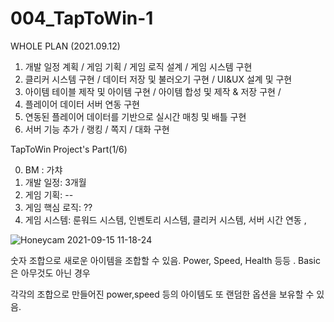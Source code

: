# 004_TapToWin-1 

WHOLE PLAN (2021.09.12)
1. 개발 일정 계획 / 게임 기획 / 게임 로직 설계 / 게임 시스템 구현 
2. 클리커 시스템 구현 / 데이터 저장 및 불러오기 구현 / UI&UX 설계 및 구현
3. 아이템 테이블 제작 및 아이템 구현 / 아이템 합성 및 제작 & 저장 구현 /  
4. 플레이어 데이터 서버 연동 구현
5. 연동된 플레이어 데이터를 기반으로 실시간 매칭 및 배틀 구현 
6. 서버 기능 추가 / 랭킹 / 쪽지 / 대화 구현


TapToWin Project's Part(1/6)

0. BM : 가챠
1. 개발 일정: 3개월
2. 게임 기획: --
3. 게임 핵심 로직: ??
4. 게임 시스템: 룬워드 시스템, 인벤토리 시스템, 클리커 시스템, 서버 시간 연동 , 

![Honeycam 2021-09-15 11-18-24](https://user-images.githubusercontent.com/37606666/133359636-d03288aa-7f96-4862-aa6c-54f8c0924fe3.gif)


숫자 조합으로 새로운 아이템을 조합할 수 있음.
Power, Speed, Health 등등 . Basic은 아무것도 아닌 경우

각각의 조합으로 만들어진 power,speed 등의 아이템도 또 랜덤한 옵션을 보유할 수 있음. 
